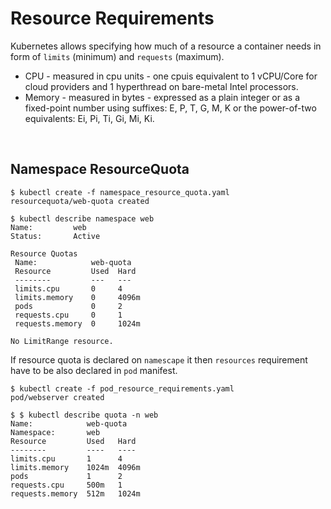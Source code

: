 # Resource Requirements

Kubernetes allows specifying how much of a resource a container needs in form of <code>limits</code> (minimum) and <code>requests</code> (maximum).

<ul>
<li>CPU - measured in cpu units - one cpuis equivalent to 1 vCPU/Core for cloud providers and 1 hyperthread on bare-metal Intel processors.
<li>Memory - measured in bytes - expressed as a plain integer or as a fixed-point number using suffixes: E, P, T, G, M, K or the power-of-two equivalents: Ei, Pi, Ti, Gi, Mi, Ki. 
</ul>
<br>

## Namespace ResourceQuota
```
$ kubectl create -f namespace_resource_quota.yaml
resourcequota/web-quota created

$ kubectl describe namespace web
Name:         web
Status:       Active

Resource Quotas
 Name:            web-quota
 Resource         Used  Hard
 --------         ---   ---
 limits.cpu       0     4
 limits.memory    0     4096m
 pods             0     2
 requests.cpu     0     1
 requests.memory  0     1024m

No LimitRange resource.
```

If resource quota is declared on <code>namescape</code> it then <code>resources</code> requirement have to be also declared in <code>pod</code> manifest.

```
$ kubectl create -f pod_resource_requirements.yaml 
pod/webserver created

$ $ kubectl describe quota -n web
Name:            web-quota
Namespace:       web
Resource         Used   Hard
--------         ----   ----
limits.cpu       1      4
limits.memory    1024m  4096m
pods             1      2
requests.cpu     500m   1
requests.memory  512m   1024m
```
